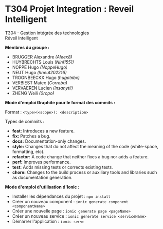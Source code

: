 # T304 Projet Integration : Reveil Intelligent
T304 - Gestion intégrée des technologies  
Réveil Intelligent  

**Membres du groupe :**

* BRUGGER Alexandre *(Aleex8)*
* HUYBRECHTS Louis *(Nini1551)*
* NOPPE Hugo *(NoppeHugo)*
* NEUT Hugo *(hneut202216)*
* TROONBEECKX Hugo *(hugotnbx)*
* VERBIEST Mateo *(Correba)*
* VERVAEREN Lucien *(Insanytil)*
* ZHENG Weili *(0ropo)*
  
**Mode d'emploi Graphite pour le format des commits :**

Format : ```<type>(<scope>): <description>```

Types de commits :

* **feat:** Introduces a new feature.
* **fix:** Patches a bug.
* **docs:** Documentation-only changes.
* **style:** Changes that do not affect the meaning of the code (white-space, formatting, etc).
* **refactor:** A code change that neither fixes a bug nor adds a feature.
* **perf:** Improves performance.
* **test:** Adds missing tests or corrects existing tests.
* **chore:** Changes to the build process or auxiliary tools and libraries such as documentation generation.

**Mode d'emploi d'utilisation d'Ionic :**

* Installer les dépendances du projet : ```npm install```
* Créer un nouveau component : ```ionic generate component <componentName>```
* Créer une nouvelle page : ```ionic generate page <pageName>```
* Créer un nouveau service : ```ionic generate service <serviceName>```
* Démarrer l'application : ```ionic serve```